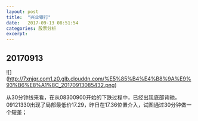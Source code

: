 ```yaml
---
layout: post
title:  "兴业银行"
date:   2017-09-13 08:51:54
categories: 股票分析
excerpt: 
---
```


## 20170913

![] (http://7xnjqr.com1.z0.glb.clouddn.com/%E5%85%B4%E4%B8%9A%E9%93%B6%E8%A1%8C_20170913085432.png)

从30分钟线来看，在从08300900开始的下跌过程中，已经出现底部背驰，09121330出现了局部最低价17.29，昨日在17.36位置介入，试图通过30分钟做一个短差；
